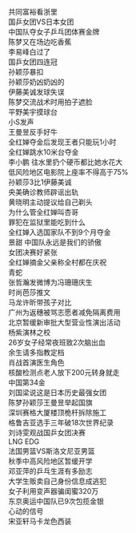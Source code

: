 共同富裕看浙里  
国乒女团VS日本女团  
中国队夺女子乒乓团体赛金牌  
陈梦又在场边吃香蕉  
李易峰白过了  
国乒女团四连冠  
孙颖莎暴扣  
孙颖莎奶凶奶凶的  
伊藤美诚发球失误  
陈梦交流战术时用拍子遮脸  
平野美宇摸球台  
小S发声  
王曼昱反手好牛  
全红婵夺金后发现王者只能玩1小时  
全红婵跳水10米台夺金  
李小鹏 往水里扔个硬币都比她水花大  
低风险地区电影院上座率不得高于75%  
孙颖莎3比1伊藤美诚  
央美确诊教师辟谣出轨  
黄晓明主动提议给自己剃头  
为什么管全红婵叫杏哥  
罪犯在监狱里能吃到什么  
全红婵入选国家队不到9个月夺金  
景甜 中国队永远是我们的骄傲  
女团决赛好紧张  
全红婵摘金父亲称全村都在庆祝  
青蛇  
张哲瀚发微博为冯珊珊庆生  
时尚芭莎推文  
马龙许昕带孩子对比  
广州为返穗被骂志愿者减免隔离费用  
北京暂缓新审批大型营业性演出活动  
杨紫演林之校  
26岁女子经常夜班致2次脑出血  
余生请多指教定档  
肖战首演医生角色  
核酸检测点老人放下200元转身就走  
中国第34金  
刘国梁说这是日本历史最强女团  
陈梦孙颖莎王曼昱举起国旗  
深圳赛格大厦楼顶桅杆拆除施工  
格鲁吉亚选手三年破18次世界纪录  
刘诗雯观战国乒女团决赛  
LNG EDG  
法国男篮VS斯洛文尼亚男篮  
秋季中高风险地区暂缓开学  
邓亚萍的乒乓生涯有多励志  
大学生贩卖自己身份信息成逃犯  
女子利用变声器骗闺蜜320万  
东京奥运中国队已9次包揽金银  
心动的信号  
宋亚轩马卡龙色西装  
